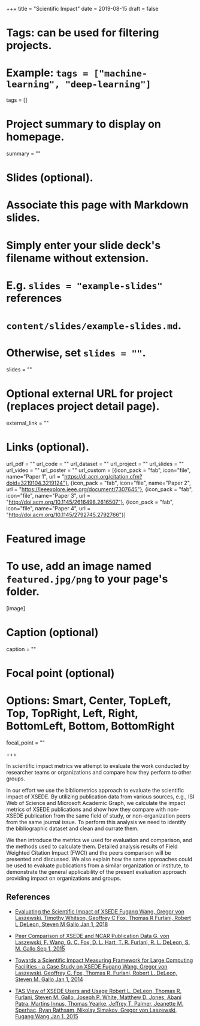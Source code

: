 +++
title = "Scientific Impact"
date = 2019-08-15
draft = false

# Tags: can be used for filtering projects.
# Example: `tags = ["machine-learning", "deep-learning"]`
tags = []

# Project summary to display on homepage.
summary = ""

# Slides (optional).
#   Associate this page with Markdown slides.
#   Simply enter your slide deck's filename without extension.
#   E.g. `slides = "example-slides"` references 
#   `content/slides/example-slides.md`.
#   Otherwise, set `slides = ""`.
slides = ""

# Optional external URL for project (replaces project detail page).
external_link = ""

# Links (optional).
url_pdf = ""
url_code = ""
url_dataset = ""
url_project = ""
url_slides = ""
url_video = ""
url_poster = ""
url_custom = [{icon_pack = "fab", icon="file", name="Paper 1", url = "https://dl.acm.org/citation.cfm?doid=3219104.3219124"},
{icon_pack = "fab", icon="file", name="Paper 2", url = "https://ieeexplore.ieee.org/document/7307645"},
{icon_pack = "fab", icon="file", name="Paper 3", url = "http://doi.acm.org/10.1145/2616498.2616507"},
{icon_pack = "fab", icon="file", name="Paper 4", url = "http://doi.acm.org/10.1145/2792745.2792766"}]


# Featured image
# To use, add an image named `featured.jpg/png` to your page's folder. 
[image]
  # Caption (optional)
  caption = ""

  # Focal point (optional)
  # Options: Smart, Center, TopLeft, Top, TopRight, Left, Right, BottomLeft, Bottom, BottomRight
  focal_point = ""

+++


In scientific impact metrics we attempt to evaluate the work conducted
by researcher teams or organizations and compare how they perform to
other groups.

In our effort we use the bibliometrics approach to evaluate the
scientific impact of XSEDE. By utilizing publication data from various
sources, e.g., ISI Web of Science and Microsoft Academic Graph, we
calculate the impact metrics of XSEDE publications and show how they
compare with non-XSEDE publication from the same field of study, or
non-organization peers from the same journal issue. To perform this
analysis we need to identify the bibliographic dataset and clean and
currate them.

We then introduce the metrics we used for evaluation and comparison, and
the methods used to calculate them. Detailed analysis results of Field
Weighted Citation Impact (FWCI) and the peers comparison will be
presented and discussed. We also explain how the same approaches could
be used to evaluate publications from a similar organization or
institute, to demonstrate the general applicability of the present
evaluation approach providing impact on organizations and groups.


## References

* [Evaluating the Scientific Impact of XSEDE Fugang Wang, Gregor von
  Laszewski, Timothy Whitson, Geoffrey C Fox, Thomas R Furlani,
  Robert L DeLeon, Steven M Gallo Jan 1,
  2018](/publication/las-18-impact)
  
* [Peer Comparison of XSEDE and NCAR Publication Data G. von Laszewski,
  F. Wang, G. C. Fox, D. L. Hart, T. R. Furlani, R. L. DeLeon, S. M.
  Gallo Sep 1, 2015](/publication/las-15-impact-ncar)

* [Towards a Scientific Impact Measuring Framework for Large Computing
  Facilities - a Case Study on XSEDE Fugang Wang, Gregor von Laszewski,
  Geoffrey C. Fox, Thomas R. Furlani, Robert L. DeLeon, Steven M. Gallo
  Jan 1, 2014](/publication/las-14-impact)
  
* [TAS View of XSEDE Users and Usage Robert L. DeLeon, Thomas R.
  Furlani, Steven M. Gallo, Joseph P. White, Matthew D. Jones, Abani
  Patra, Martins Innus, Thomas Yearke, Jeffrey T. Palmer, Jeanette M.
  Sperhac, Ryan Rathsam, Nikolay Simakov, Gregor von Laszewski, Fugang
  Wang Jan 1, 2015](/publication/las-15-tas)
